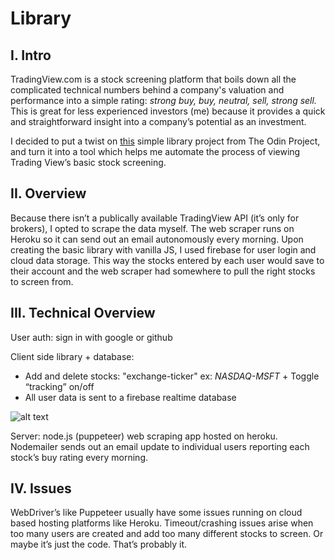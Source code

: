 # Library

## I. Intro

TradingView.com is a stock screening platform that boils down all the complicated technical numbers behind a company's valuation and performance into a simple rating: *strong buy, buy, neutral, sell, strong sell.* This is great for less experienced investors (me) because it provides a quick and straightforward insight into a company’s potential as an investment. 

I decided to put a twist on [this](https://www.theodinproject.com/paths/full-stack-javascript/courses/javascript/lessons/library) simple library project from The Odin Project, and turn it into a tool which helps me automate the process of viewing Trading View’s basic stock screening. 


## II. Overview

Because there isn’t a publically available TradingView API (it’s only for brokers), I opted to scrape the data myself. The web scraper runs on Heroku so it can send out an email autonomously every morning. Upon creating the basic library with vanilla JS, I used firebase for user login and cloud data storage. This way the stocks entered by each user would save to their account and the web scraper had somewhere to pull the right stocks to screen from. 


## III. Technical Overview

User auth: sign in with google or github

Client side library + database: 
- Add and delete stocks: "exchange-ticker" ex: *NASDAQ-MSFT* + Toggle “tracking” on/off
- All user data is sent to a firebase realtime database

![alt text](https://github.com/Kyle-Zhou/StockScrapingLibrary/blob/master/images/clientLibrary.png)

Server: node.js (puppeteer) web scraping app hosted on heroku. Nodemailer sends out an email update to individual users reporting each stock’s buy rating every morning.


## IV. Issues

WebDriver’s like Puppeteer usually have some issues running on cloud based hosting platforms like Heroku. Timeout/crashing issues arise when too many users are created and add too many different stocks to screen. Or maybe it’s just the code. That’s probably it. 
